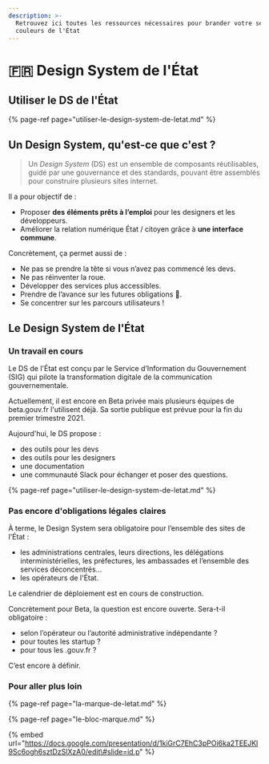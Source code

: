 ```yaml
---
description: >-
  Retrouvez ici toutes les ressources nécessaires pour brander votre service aux
  couleurs de l'État
---
```


# 🇫🇷 Design System de l'État

## Utiliser le DS de l'État

{% page-ref page="utiliser-le-design-system-de-letat.md" %}

## Un Design System, qu'est-ce que c'est ?

> Un _Design System_ \(DS\) est un ensemble de composants réutilisables, guidé par une gouvernance et des standards, pouvant être assemblés pour construire plusieurs sites internet.

Il a pour objectif de : 

* Proposer **des** **éléments prêts à l’emploi** pour les designers et les développeurs.
* Améliorer la relation numérique État / citoyen grâce à **une interface commune**.

Concrètement, ça permet aussi de : 

* Ne pas se prendre la tête si vous n’avez pas commencé les devs.
* Ne pas réinventer la roue.
* Développer des services plus accessibles.
* Prendre de l’avance sur les futures obligations 🙈.
* Se concentrer sur les parcours utilisateurs !

## Le Design System de l'État

### Un travail en cours

Le DS de l'État est conçu par le Service d’Information du Gouvernement \(SIG\) qui pilote la transformation digitale de la communication gouvernementale.

Actuellement, il est encore en Beta privée mais plusieurs équipes de beta.gouv.fr l'utilisent déjà. Sa sortie publique est prévue pour la fin du premier trimestre 2021. 

Aujourd'hui, le DS propose : 

* des outils pour les devs
* des outils pour les designers
* une documentation
* une communauté Slack pour échanger et poser des questions.

{% page-ref page="utiliser-le-design-system-de-letat.md" %}

### Pas encore d'obligations légales claires

À terme, le Design System sera obligatoire pour l’ensemble des sites de l'État :

* les administrations centrales, leurs directions, les délégations interministérielles, les préfectures, les ambassades et l’ensemble des services déconcentrés…
* les opérateurs de l'État.

Le calendrier de déploiement est en cours de construction.

Concrètement pour Beta, la question est encore ouverte. Sera-t-il obligatoire :

* selon l’opérateur ou l’autorité administrative indépendante ?  
* pour toutes les startup ? 
* pour tous les .gouv.fr ?

C’est encore à définir.

### Pour aller plus loin

{% page-ref page="la-marque-de-letat.md" %}

{% page-ref page="le-bloc-marque.md" %}

{% embed url="https://docs.google.com/presentation/d/1kiGrC7EhC3pPOi6ka2TEEJKl9Sc6ogh6sztDzSlXzA0/edit\#slide=id.p" %}





